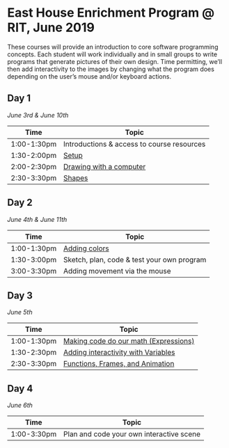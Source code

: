 # East House Enrichment Program @ RIT, June 2019
These courses will provide an introduction to core software programming concepts. Each student will work individually and in small groups to write programs that generate pictures of their own design. Time permitting, we’ll then add interactivity to the images by changing what the program does depending on the user’s mouse and/or keyboard actions.

## Day 1
*June 3rd & June 10th*

| Time       | Topic |
|------------|-------------------|
|1:00-1:30pm| Introductions & access to course resources |
|1:30-2:00pm| [Setup](topics/Setup.md) |
|2:00-2:30pm| [Drawing with a computer](topics/Drawing.md) | 
|2:30-3:30pm| [Shapes](topics/Shapes.md)|

## Day 2 
*June 4th & June 11th*

| Time       | Topic | 
|------------|-------------------|
|1:00-1:30pm| [Adding colors](topics/Colors.md) | 
|1:30-3:00pm| Sketch, plan, code & test your own program |
|3:00-3:30pm| Adding movement via the mouse |

## Day 3 
*June 5th*

| Time       | Topic | 
|------------|-------------------|
|1:00-1:30pm| [Making code do our math (Expressions)](topics/Expressions.md)|
|1:30-2:30pm| [Adding interactivity with Variables](topics/Variables.md)|
|2:30-3:30pm| [Functions, Frames, and Animation](topics/Animation.md)|

## Day 4 
*June 6th*

| Time       | Topic | 
|------------|-------------------|
|1:00-3:30pm| Plan and code your own interactive scene |

